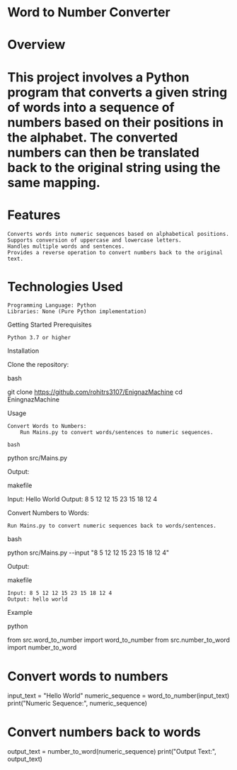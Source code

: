 # Word to Number Converter
# Overview

# This project involves a Python program that converts a given string of words into a sequence of numbers based on their positions in the alphabet. The converted numbers can then be translated back to the original string using the same mapping.
# Features

    Converts words into numeric sequences based on alphabetical positions.
    Supports conversion of uppercase and lowercase letters.
    Handles multiple words and sentences.
    Provides a reverse operation to convert numbers back to the original text.

# Technologies Used

    Programming Language: Python
    Libraries: None (Pure Python implementation)
Getting Started
Prerequisites

    Python 3.7 or higher

Installation

Clone the repository:

bash

git clone https://github.com/rohitrs3107/EnignazMachine
cd EningnazMachine


Usage

    Convert Words to Numbers:
        Run Mains.py to convert words/sentences to numeric sequences.

    bash

python src/Mains.py

Output:

makefile

Input: Hello World
Output: 8 5 12 12 15 23 15 18 12 4

Convert Numbers to Words:

    Run Mains.py to convert numeric sequences back to words/sentences.

bash

python src/Mains.py --input "8 5 12 12 15 23 15 18 12 4"

Output:

makefile

    Input: 8 5 12 12 15 23 15 18 12 4
    Output: hello world

Example

python

from src.word_to_number import word_to_number
from src.number_to_word import number_to_word

# Convert words to numbers
input_text = "Hello World"
numeric_sequence = word_to_number(input_text)
print("Numeric Sequence:", numeric_sequence)

# Convert numbers back to words
output_text = number_to_word(numeric_sequence)
print("Output Text:", output_text)
